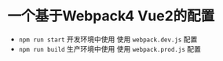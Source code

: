 # 一个基于Webpack4 Vue2的配置

- `npm run start` 开发环境中使用 使用 `webpack.dev.js` 配置
- `npm run build` 生产环境中使用 使用 `webpack.prod.js` 配置

